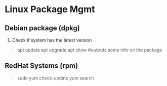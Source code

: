 # Linux Package Mgmt
## Debian package (dpkg)
1. Check if system has the latest version
> apt update
> apt upgrade
> apt show <package> #outputs some info on the package
> 

## RedHat Systems (rpm)
> sudo yum check-update
> yum search <tool>